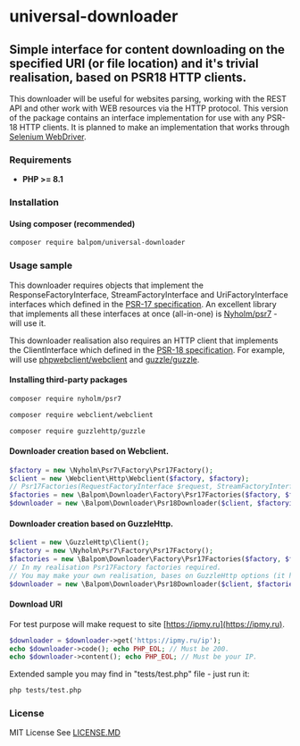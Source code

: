 # universal-downloader
## Simple interface for content downloading on the specified URI (or file location) and it's trivial realisation, based on PSR18 HTTP clients.

This downloader will be useful for websites parsing, working with the REST API and other work with WEB resources via the HTTP protocol.
This version of the package contains an interface implementation for use with any PSR-18 HTTP clients.
It is planned to make an implementation that works through [Selenium WebDriver](https://github.com/php-webdriver/php-webdriver).

### Requirements 
- **PHP >= 8.1**

### Installation
#### Using composer (recommended)
```bash
composer require balpom/universal-downloader
```

### Usage sample
This downloader requires objects that implement the ResponseFactoryInterface, StreamFactoryInterface and UriFactoryInterface interfaces which defined in the [PSR-17 specification](https://www.php-fig.org/psr/psr-17/).
An excellent library that implements all these interfaces at once (all-in-one) is [Nyholm/psr7](https://github.com/Nyholm/psr7) - will use it.

This downloader realisation also requires an HTTP client that implements the ClientInterface which defined in the [PSR-18 specification](https://www.php-fig.org/psr/psr-18/). For example, will use [phpwebclient/webclient](https://github.com/phpwebclient/webclient) and [guzzle/guzzle](https://github.com/guzzle/guzzle).

#### Installing third-party packages
```bash
composer require nyholm/psr7
```
```bash
composer require webclient/webclient
```
```bash
composer require guzzlehttp/guzzle
```

#### Downloader creation based on Webclient.
```php
$factory = new \Nyholm\Psr7\Factory\Psr17Factory();
$client = new \Webclient\Http\Webclient($factory, $factory);
// Psr17Factories(RequestFactoryInterface $request, StreamFactoryInterface $stream, UriFactoryInterface $uri)
$factories = new \Balpom\Downloader\Factory\Psr17Factories($factory, $factory, $factory);
$downloader = new \Balpom\Downloader\Psr18Downloader($client, $factoryies);
```

#### Downloader creation based on GuzzleHttp.
```php
$client = new \GuzzleHttp\Client();
$factory = new \Nyholm\Psr7\Factory\Psr17Factory();
$factories = new \Balpom\Downloader\Factory\Psr17Factories($factory, $factory, $factory);
// In my realisation Psr17Factory factories required.
// You may make your own realisation, bases on GuzzleHttp options (it has own Psr17Factory).
$downloader = new \Balpom\Downloader\Psr18Downloader($client, $factories);
```

#### Download URI
For test purpose will make request to site [https://ipmy.ru](https://ipmy.ru).
```php
$downloader = $downloader->get('https://ipmy.ru/ip');
echo $downloader->code(); echo PHP_EOL; // Must be 200.
echo $downloader->content(); echo PHP_EOL; // Must be your IP.
```

Extended sample you may find in "tests/test.php" file - just run it:
```bash
php tests/test.php
```

### License
MIT License See [LICENSE.MD](LICENSE.MD)
